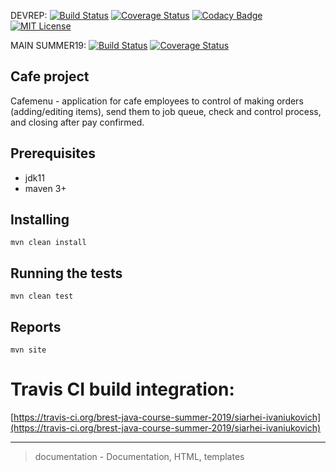 DEVREP:
[![Build Status](https://travis-ci.org/sergeblr/devrep.svg?branch=master)](https://travis-ci.org/sergeblr/devrep)
[![Coverage Status](https://coveralls.io/repos/github/sergeblr/devrep/badge.svg?branch=master)](https://coveralls.io/github/sergeblr/devrep?branch=master)
[![Codacy Badge](https://api.codacy.com/project/badge/Grade/bcbc4a4f91e24705a2aaccee6151cd58)](https://app.codacy.com/app/sergeblr/devrep?utm_source=github.com&utm_medium=referral&utm_content=sergeblr/devrep&utm_campaign=Badge_Grade_Dashboard)
[![MIT License](https://img.shields.io/badge/license-MIT-green.svg?style=flat)](https://github.com/sergeblr/devrep/blob/master/cafemenu/README.md)

MAIN SUMMER19:
[![Build Status](https://travis-ci.org/brest-java-course-summer-2019/siarhei-ivaniukovich.svg?branch=master)](https://travis-ci.org/brest-java-course-summer-2019/siarhei-ivaniukovich)
[![Coverage Status](https://coveralls.io/repos/github/brest-java-course-summer-2019/siarhei-ivaniukovich/badge.svg?branch=master)](https://coveralls.io/github/brest-java-course-summer-2019/siarhei-ivaniukovich?branch=master)



## Cafe project
 Cafemenu - application for cafe employees to control of making orders (adding/editing items), send them to job queue, check and control process, and closing after pay confirmed.

## Prerequisites
- jdk11  
- maven 3+  

## Installing  
`mvn clean install`  
  
## Running the tests  
`mvn clean test`

## Reports
`mvn site`

# Travis CI build integration:
[https://travis-ci.org/brest-java-course-summer-2019/siarhei-ivaniukovich](https://travis-ci.org/brest-java-course-summer-2019/siarhei-ivaniukovich)
  
---
> documentation - Documentation, HTML, templates

